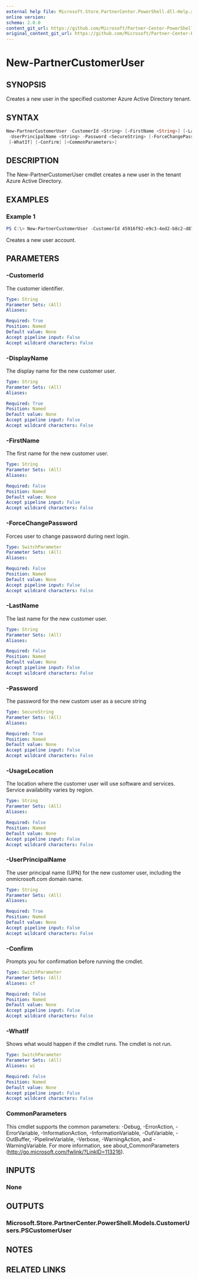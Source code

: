 ```yaml
---
external help file: Microsoft.Store.PartnerCenter.PowerShell.dll-Help.xml
online version:
schema: 2.0.0
content_git_url: https://github.com/Microsoft/Partner-Center-PowerShell/blob/master/docs/help/New-PartnerCustomerUser.md 
original_content_git_url: https://github.com/Microsoft/Partner-Center-PowerShell/blob/master/docs/help/New-PartnerCustomerUser.md
---
```


# New-PartnerCustomerUser

## SYNOPSIS
Creates a new user in the specified customer Azure Active Directory tenant.

## SYNTAX

```powershell
New-PartnerCustomerUser -CustomerId <String> [-FirstName <String>] [-LastName <String>] -DisplayName <String>
 -UserPrincipalName <String> -Password <SecureString> [-ForceChangePassword] [-UsageLocation <String>]
 [-WhatIf] [-Confirm] [<CommonParameters>]
```

## DESCRIPTION

The New-PartnerCustomerUser cmdlet creates a new user in the tenant Azure Active Directory.

## EXAMPLES

### Example 1
```powershell
PS C:\> New-PartnerCustomerUser -CustomerId 45916f92-e9c3-4ed2-b8c2-d87aa129905f -UsageLocation US -UserPrincipalName 'joe@contoso.onmicrosoft.com' -FirstName 'Joe' -LastName 'Smith' -DisplayName 'Joe Smith' -ForceChangePassword -Password $PasswordSecure
```

Creates a new user account.

## PARAMETERS

### -CustomerId
The customer identifier.

```yaml
Type: String
Parameter Sets: (All)
Aliases:

Required: True
Position: Named
Default value: None
Accept pipeline input: False
Accept wildcard characters: False
```

### -DisplayName
The display name for the new customer user.

```yaml
Type: String
Parameter Sets: (All)
Aliases:

Required: True
Position: Named
Default value: None
Accept pipeline input: False
Accept wildcard characters: False
```

### -FirstName
The first name for the new customer user.

```yaml
Type: String
Parameter Sets: (All)
Aliases:

Required: False
Position: Named
Default value: None
Accept pipeline input: False
Accept wildcard characters: False
```

### -ForceChangePassword
Forces user to change password during next login.

```yaml
Type: SwitchParameter
Parameter Sets: (All)
Aliases:

Required: False
Position: Named
Default value: None
Accept pipeline input: False
Accept wildcard characters: False
```

### -LastName
The last name for the new customer user.

```yaml
Type: String
Parameter Sets: (All)
Aliases:

Required: False
Position: Named
Default value: None
Accept pipeline input: False
Accept wildcard characters: False
```

### -Password
The password for the new custom user as a secure string

```yaml
Type: SecureString
Parameter Sets: (All)
Aliases:

Required: True
Position: Named
Default value: None
Accept pipeline input: False
Accept wildcard characters: False
```

### -UsageLocation
The location where the customer user will use software and services. Service availability varies by region.

```yaml
Type: String
Parameter Sets: (All)
Aliases:

Required: False
Position: Named
Default value: None
Accept pipeline input: False
Accept wildcard characters: False
```

### -UserPrincipalName
The user principal name (UPN) for the new customer user, including the onmicrosoft.com domain name.

```yaml
Type: String
Parameter Sets: (All)
Aliases:

Required: True
Position: Named
Default value: None
Accept pipeline input: False
Accept wildcard characters: False
```

### -Confirm
Prompts you for confirmation before running the cmdlet.

```yaml
Type: SwitchParameter
Parameter Sets: (All)
Aliases: cf

Required: False
Position: Named
Default value: None
Accept pipeline input: False
Accept wildcard characters: False
```

### -WhatIf
Shows what would happen if the cmdlet runs.
The cmdlet is not run.

```yaml
Type: SwitchParameter
Parameter Sets: (All)
Aliases: wi

Required: False
Position: Named
Default value: None
Accept pipeline input: False
Accept wildcard characters: False
```

### CommonParameters
This cmdlet supports the common parameters: -Debug, -ErrorAction, -ErrorVariable, -InformationAction, -InformationVariable, -OutVariable, -OutBuffer, -PipelineVariable, -Verbose, -WarningAction, and -WarningVariable. For more information, see about_CommonParameters (http://go.microsoft.com/fwlink/?LinkID=113216).

## INPUTS

### None

## OUTPUTS

### Microsoft.Store.PartnerCenter.PowerShell.Models.CustomerUsers.PSCustomerUser

## NOTES

## RELATED LINKS
